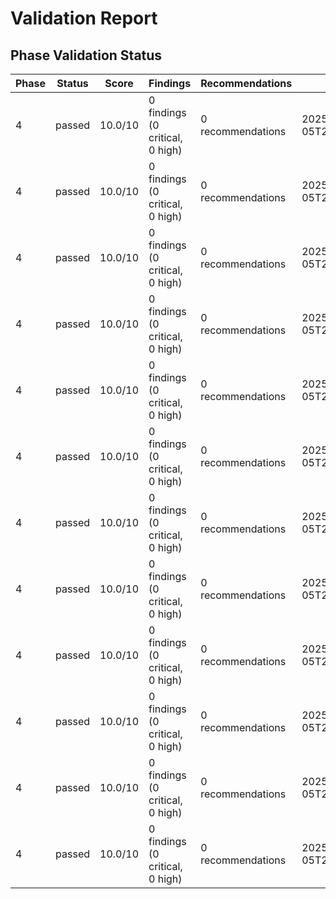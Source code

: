 # Validation Report

## Phase Validation Status

| Phase | Status | Score | Findings | Recommendations | Validated At |
|-------|--------|-------|----------|-----------------|--------------|
| 4 | passed | 10.0/10 | 0 findings (0 critical, 0 high) | 0 recommendations | 2025-10-05T21:58:07.666277Z |
| 4 | passed | 10.0/10 | 0 findings (0 critical, 0 high) | 0 recommendations | 2025-10-05T21:58:07.608323Z |
| 4 | passed | 10.0/10 | 0 findings (0 critical, 0 high) | 0 recommendations | 2025-10-05T21:58:31.051672Z |
| 4 | passed | 10.0/10 | 0 findings (0 critical, 0 high) | 0 recommendations | 2025-10-05T21:58:33.073289Z |
| 4 | passed | 10.0/10 | 0 findings (0 critical, 0 high) | 0 recommendations | 2025-10-05T21:58:53.975782Z |
| 4 | passed | 10.0/10 | 0 findings (0 critical, 0 high) | 0 recommendations | 2025-10-05T21:58:55.982768Z |
| 4 | passed | 10.0/10 | 0 findings (0 critical, 0 high) | 0 recommendations | 2025-10-05T22:01:02.380686Z |
| 4 | passed | 10.0/10 | 0 findings (0 critical, 0 high) | 0 recommendations | 2025-10-05T22:02:09.135859Z |
| 4 | passed | 10.0/10 | 0 findings (0 critical, 0 high) | 0 recommendations | 2025-10-05T22:03:23.987233Z |
| 4 | passed | 10.0/10 | 0 findings (0 critical, 0 high) | 0 recommendations | 2025-10-05T22:04:49.146331Z |
| 4 | passed | 10.0/10 | 0 findings (0 critical, 0 high) | 0 recommendations | 2025-10-05T22:10:55.809742Z |
| 4 | passed | 10.0/10 | 0 findings (0 critical, 0 high) | 0 recommendations | 2025-10-05T22:14:39.881200Z |
